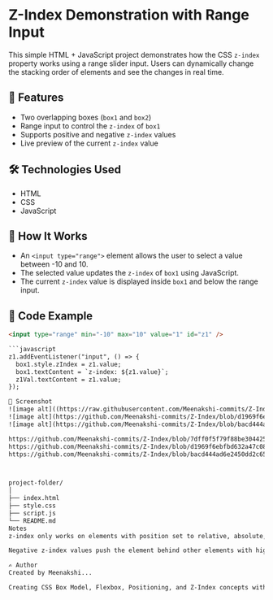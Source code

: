 # Z-Index Demonstration with Range Input

This simple HTML + JavaScript project demonstrates how the CSS `z-index` property works using a range slider input. Users can dynamically change the stacking order of elements and see the changes in real time.

## 🚀 Features

- Two overlapping boxes (`box1` and `box2`)
- Range input to control the `z-index` of `box1`
- Supports positive and negative `z-index` values
- Live preview of the current `z-index` value

## 🛠️ Technologies Used

- HTML
- CSS
- JavaScript

## 🔧 How It Works

- An `<input type="range">` element allows the user to select a value between -10 and 10.
- The selected value updates the `z-index` of `box1` using JavaScript.
- The current `z-index` value is displayed inside `box1` and below the range input.

## 🧾 Code Example

```html
<input type="range" min="-10" max="10" value="1" id="z1" />

```javascript
z1.addEventListener("input", () => {
  box1.style.zIndex = z1.value;
  box1.textContent = `z-index: ${z1.value}`;
  z1Val.textContent = z1.value;
});

📸 Screenshot
![image alt]((https://raw.githubusercontent.com/Meenakshi-commits/Z-Index/7dff0f5f79f88be30442572721c57eb0d7c9f5f6/Screenshot%202025-08-07%20125430.png))
![image alt](https://github.com/Meenakshi-commits/Z-Index/blob/d1969f6ebfbd632a47c085332cbfab741b7a8702/Screenshot%202025-08-07%20125458.png)
![image alt](https://github.com/Meenakshi-commits/Z-Index/blob/bacd444ad6e2450dd2c65f8f13c572fafa8ab2ef/Screenshot%202025-08-07%20125537.png)

https://github.com/Meenakshi-commits/Z-Index/blob/7dff0f5f79f88be30442572721c57eb0d7c9f5f6/Screenshot%202025-08-07%20125430.png
https://github.com/Meenakshi-commits/Z-Index/blob/d1969f6ebfbd632a47c085332cbfab741b7a8702/Screenshot%202025-08-07%20125458.png
https://github.com/Meenakshi-commits/Z-Index/blob/bacd444ad6e2450dd2c65f8f13c572fafa8ab2ef/Screenshot%202025-08-07%20125537.png



project-folder/
│
├── index.html
├── style.css
├── script.js
└── README.md
Notes
z-index only works on elements with position set to relative, absolute, fixed, or sticky.

Negative z-index values push the element behind other elements with higher stacking context.

✍️ Author
Created by Meenakshi...

Creating CSS Box Model, Flexbox, Positioning, and Z-Index concepts with hands-on projects.
